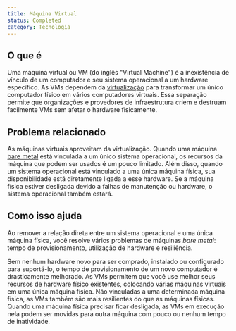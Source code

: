 ```yaml
---
title: Máquina Virtual
status: Completed
category: Tecnologia
---
```


## O que é

Uma máquina virtual ou VM (do inglês "Virtual Machine") é a inexistência de vínculo de um computador e seu sistema operacional a um hardware específico. As VMs dependem da [virtualização](/pt-br/virtualization/) para transformar um único computador físico em vários computadores virtuais. Essa separação permite que organizações e provedores de infraestrutura criem e destruam facilmente VMs sem afetar o hardware fisicamente.

## Problema relacionado

As máquinas virtuais aproveitam da virtualização. Quando uma máquina [bare metal](/pt-br/bare_metal_machine/) está vinculada a um único sistema operacional, os recursos da máquina que podem ser usados é um pouco limitado. Além disso, quando um sistema operacional está vinculado a uma única máquina física, sua disponibilidade está diretamente ligada a esse hardware. Se a máquina física estiver desligada devido a falhas de manutenção ou hardware, o sistema operacional também estará.

## Como isso ajuda

Ao remover a relação direta entre um sistema operacional e uma única máquina física, você resolve vários problemas de máquinas *bare metal*: tempo de provisionamento, utilização de hardware e resiliência.

Sem nenhum hardware novo para ser comprado, instalado ou configurado para suportá-lo, o tempo de provisionamento de um novo computador é drasticamente melhorado. As VMs permitem que você use melhor seus recursos de hardware físico existentes, colocando várias máquinas virtuais em uma única máquina física. Não vinculadas a uma determinada máquina física, as VMs também são mais resilientes do que as máquinas físicas. Quando uma máquina física precisar ficar desligada, as VMs em execução nela podem ser movidas para outra máquina com pouco ou nenhum tempo de inatividade.

